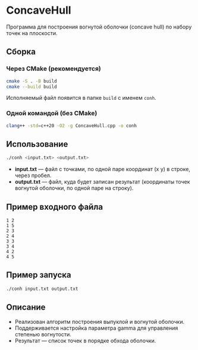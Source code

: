 # ConcaveHull

Программа для построения вогнутой оболочки (concave hull) по набору точек на плоскости.

## Сборка

### Через CMake (рекомендуется)
```sh
cmake -S . -B build
cmake --build build
```
Исполняемый файл появится в папке `build` с именем `conh`.

### Одной командой (без CMake)
```sh
clang++ -std=c++20 -O2 -g ConcaveHull.cpp -o conh
```

## Использование

```sh
./conh <input.txt> <output.txt>
```

- **input.txt** — файл с точками, по одной паре координат (x y) в строке, через пробел.
- **output.txt** — файл, куда будет записан результат (координаты точек вогнутой оболочки, по одной паре на строку).

## Пример входного файла
```
1 2
1 5
2 3
2 4
3 3
3 4
4 2
4 5
```

## Пример запуска
```sh
./conh input.txt output.txt
```

## Описание
- Реализован алгоритм построения выпуклой и вогнутой оболочки.
- Поддерживается настройка параметра gamma для управления степенью вогнутости.
- Результат — список точек в порядке обхода оболочки.


